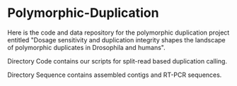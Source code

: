# Polymorphic-Duplication

Here is the code and data repository for the polymorphic duplication project entitled "Dosage sensitivity and duplication integrity shapes the landscape of polymorphic duplicates in Drosophila and humans".

Directory Code contains our scripts for split-read based duplication calling.

Directory Sequence contains assembled contigs and RT-PCR sequences.

